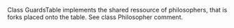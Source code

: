 Class GuardsTable implements the shared ressource of philosophers, that is forks placed onto the table. See class Philosopher comment.